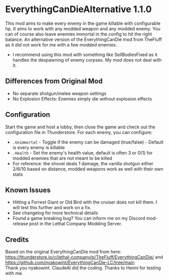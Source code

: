# EverythingCanDieAlternative 1.1.0

This mod aims to make every enemy in the game killable with configurable hp. It aims to work with any modded weapon and any modded enemy. You can of course also leave enemies immortal in the config to hit the right balance.
An alternative version of the EverythingCanDie mod from TheFluff as it did not work for me with a few modded enemies.

- I recommend using this mod with something like SellBodiesFixed as it handles the despawning of enemy corpses. My mod does not deal with it.

## Differences from Original Mod
- No separate shotgun/melee weapon settings
- No Explosion Effects: Enemies simply die without explosion effects

## Configuration
Start the game and host a lobby, then close the game and check out the configuration file in Thunderstore.
For each enemy, you can configure:
- `.Unimmortal` - Toggle if the enemy can be damaged (true/false) - Default is every enemy is killable
- `.Health` - Set the enemy's health value, default is often 3 or 0(1) for modded enemies that are not meant to be killed
- For reference: the shovel deals 1 damage, the vanilla shotgun either 2/6/10 based on distance, modded weapons work as well with their own stats

## Known Issues
- Hitting a Forrest Giant or Old Bird with the cruiser does not kill them. I will test this further and work on a fix.
- See changelog for more technical details
- Found a game breaking bug? You can inform me on my Discord mod-release post in the Lethal Company Modding Server.

## Credits
Based on the original EverythingCanDie mod from here: https://thunderstore.io/c/lethal-company/p/TheFluff/EverythingCanDie/ and https://github.com/nyakowint/EverythingCanDie-LC/tree/main
<br> Thank you nyakowint.
ClaudeAI did the coding. Thanks to Henni for testing with me.